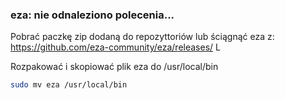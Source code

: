 ### eza: nie odnaleziono polecenia...

Pobrać paczkę zip dodaną do repozyttoriów lub ściągnąć eza z: https://github.com/eza-community/eza/releases/ L

Rozpakować i skopiować plik eza do /usr/local/bin

```bash
sudo mv eza /usr/local/bin
```
